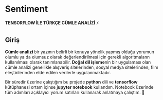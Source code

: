# Sentiment
**TENSORFLOW İLE TÜRKÇE CÜMLE ANALİZİ** :zap:

## Giriş

**Cümle analizi** bir yazının belirli bir konuya yönelik yapmış olduğu yorumun olumlu ya da olumsuz olarak değerlendirilmesi için gerekli algoritmaların kullanılması olarak tanımlanabilir. **Doğal dil işleme**nin bir uygulaması olan cümle analizi genellikle alışveriş sitelerinden, sosyal medya sitelerinden, film eleştirilerinden elde edilen verilerle uygulanmaktadır.

Bir süredir üzerine çalıştığım bu projede **python** dili ve **tensorflow** kütüphanesi ortam içinse **jupyter notebook** kullandım. Notebook üzerinde tüm adımları açıklayıcı yorum satırları kullanarak anlatmaya çalıştım. :tada: